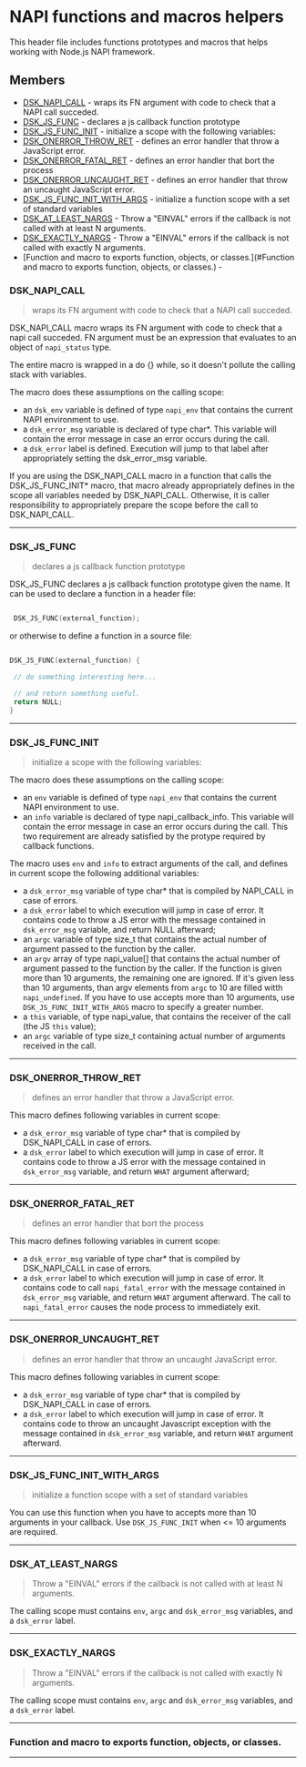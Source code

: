 # NAPI functions and macros helpers

This header file includes functions prototypes and macros that
helps working with Node.js NAPI framework.

## Members

* [DSK_NAPI_CALL](#DSK_NAPI_CALL) - wraps its FN argument with code to check that a NAPI call succeded.
* [DSK_JS_FUNC](#DSK_JS_FUNC) - declares a js callback function prototype
* [DSK_JS_FUNC_INIT](#DSK_JS_FUNC_INIT) - initialize a scope with the following variables:
* [DSK_ONERROR_THROW_RET](#DSK_ONERROR_THROW_RET) - defines an error handler that throw a JavaScript error.
* [DSK_ONERROR_FATAL_RET](#DSK_ONERROR_FATAL_RET) - defines an error handler that bort the process
* [DSK_ONERROR_UNCAUGHT_RET](#DSK_ONERROR_UNCAUGHT_RET) - defines an error handler that throw an uncaught JavaScript error.
* [DSK_JS_FUNC_INIT_WITH_ARGS](#DSK_JS_FUNC_INIT_WITH_ARGS) - initialize a function scope with a set of standard variables
* [DSK_AT_LEAST_NARGS](#DSK_AT_LEAST_NARGS) - Throw a "EINVAL" errors if the callback is not called with at least N arguments.
* [DSK_EXACTLY_NARGS](#DSK_EXACTLY_NARGS) - Throw a "EINVAL" errors if the callback is not called with exactly N arguments.
* [Function and macro to exports function, objects, or classes.](#Function and macro to exports function, objects, or classes.) - 

### DSK_NAPI_CALL

> wraps its FN argument with code to check that a NAPI call succeded.

DSK_NAPI_CALL macro wraps its FN argument
with code to check that a napi call succeded.
FN argument must be an expression that evaluates
to an object of `napi_status` type.

The entire macro is wrapped in a do {} while, so it
doesn't pollute the calling stack with variables.

The macro does these assumptions on the calling scope:

 * an `dsk_env` variable is defined of type `napi_env` that contains the current
   NAPI environment to use.
 * a `dsk_error_msg` variable is declared of type char*.
   This variable will contain the error message in case an error
   occurs during the call.
 * a `dsk_error` label is defined. Execution will jump to that label
   after appropriately setting the dsk_error_msg variable.

If you are using the DSK_NAPI_CALL macro in a function that calls
the DSK_JS_FUNC_INIT* macro, that macro already appropriately defines
in the scope all variables needed by DSK_NAPI_CALL. Otherwise, it is
caller responsibility to appropriately prepare the scope before
the call to DSK_NAPI_CALL.

---

### DSK_JS_FUNC

> declares a js callback function prototype

DSK_JS_FUNC declares a js callback function prototype given the name.
It can be used to declare a function in a header file:

```c

 DSK_JS_FUNC(external_function);

```

or otherwise to define a function in a source file:

```c

DSK_JS_FUNC(external_function) {

 // do something interesting here...

 // and return something useful.
 return NULL;
}

```

---

### DSK_JS_FUNC_INIT

> initialize a scope with the following variables:

The macro does these assumptions on the calling scope:
 * an `env` variable is defined of type `napi_env` that contains the current
   NAPI environment to use.
 * an `info` variable is declared of type napi_callback_info.
   This variable will contain the error message in case an error
   occurs during the call.
This two requirement are already satisfied by the protype required by callback
functions.

The macro uses `env` and `info` to extract arguments of the call, and defines
in current scope the following additional variables:

 * a `dsk_error_msg` variable of type char* that is compiled by NAPI_CALL in case of errors.
 * a `dsk_error` label to which execution will jump in case of error. It contains code to
   throw a JS error with the message contained in `dsk_error_msg` variable, and return NULL
afterward;
 * an `argc` variable of type size_t that contains the actual number of argument
   passed to the function by the caller.
 * an `argv` array of type napi_value[] that contains the actual number of argument
   passed to the function by the caller. If the function is given more than 10 arguments, the
remaining one are ignored. If it's given less than 10 arguments, than argv elements from `argc`
to 10 are filled witth `napi_undefined`. If you have to use accepts more than 10 arguments, use
`DSK_JS_FUNC_INIT_WITH_ARGS` macro to specify a greater number.
 * a `this` variable, of type napi_value, that contains the receiver of the call (the JS `this`
value);
 * an `argc` variable of type size_t containing actual number of arguments received in the call.

---

### DSK_ONERROR_THROW_RET

> defines an error handler that throw a JavaScript error.

This macro defines following variables in current scope:

 * a `dsk_error_msg` variable of type char* that is compiled by DSK_NAPI_CALL in
   case of errors.
 * a `dsk_error` label to which execution will jump in case of error. It contains
   code to throw a JS error with the message contained in `dsk_error_msg` variable,
   and return `WHAT` argument afterward;

---

### DSK_ONERROR_FATAL_RET

> defines an error handler that bort the process

This macro defines following variables in current scope:

 * a `dsk_error_msg` variable of type char* that is compiled by DSK_NAPI_CALL in
   case of errors.
 * a `dsk_error` label to which execution will jump in case of error. It contains
   code to call `napi_fatal_error` with the message contained in `dsk_error_msg` variable,
   and return `WHAT` argument afterward. The call to `napi_fatal_error` causes the node process
	  to immediately exit.

---

### DSK_ONERROR_UNCAUGHT_RET

> defines an error handler that throw an uncaught JavaScript error.

This macro defines following variables in current scope:

 * a `dsk_error_msg` variable of type char* that is compiled by DSK_NAPI_CALL in
   case of errors.
 * a `dsk_error` label to which execution will jump in case of error. It contains
   code to throw an uncaught Javascript exception with the message contained in `dsk_error_msg`
   variable, and return `WHAT` argument afterward.

---

### DSK_JS_FUNC_INIT_WITH_ARGS

> initialize a function scope with a set of standard variables

You can use this function when you have to accepts more than 10 arguments in your
callback. Use `DSK_JS_FUNC_INIT` when <= 10 arguments are required.

---

### DSK_AT_LEAST_NARGS

> Throw a "EINVAL" errors if the callback is not called with at least N arguments.

The calling scope must contains `env`, `argc` and `dsk_error_msg` variables, and a `dsk_error`
label.

---

### DSK_EXACTLY_NARGS

> Throw a "EINVAL" errors if the callback is not called with exactly N arguments.

The calling scope must contains `env`, `argc` and `dsk_error_msg` variables, and a `dsk_error`
label.

---

### Function and macro to exports function, objects, or classes.

> 



---


